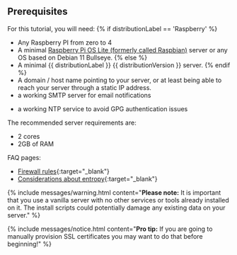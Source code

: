 ## Prerequisites

For this tutorial, you will need:
{% if distributionLabel == 'Raspberry' %}
- Any Raspberry PI from zero to 4
- A minimal [Raspberry Pi OS Lite (formerly called Raspbian)](https://www.raspberrypi.com/software/operating-systems/) server or any OS based on Debian 11 Bullseye.
{% else %}
- A minimal {{ distributionLabel }} {{ distributionVersion }}  server.
{% endif %}
- A domain / host name pointing to your server, or at least being able to reach your server through a static IP address.
- a working SMTP server for email notifications
* a working NTP service to avoid GPG authentication issues

The recommended server requirements are:
- 2 cores
- 2GB of RAM

FAQ pages:

* [Firewall rules](/faq/hosting/firewall-rules){:target="_blank"}
* [Considerations about entropy](/faq/hosting/why-haveged-virtual-env){:target="_blank"}

{% include messages/warning.html
    content="**Please note:** It is important that you use a vanilla server with no other services or tools already installed on it. The install scripts could potentially damage any existing data on your server."
%}

{% include messages/notice.html
    content="<b>Pro tip:</b> If you are going to manually provision SSL certificates you may want to do that before beginning!"
%}